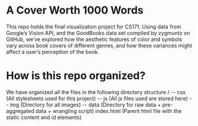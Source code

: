 # A Cover Worth 1000 Words 
This repo holds the final visualization project for CS171. Using data from Google’s Vision API, and the GoodBooks data set compiled by zygmuntz on GitHub, we’ve explored how the aesthetic features of color and symbols vary across book covers of different genres, and how these variances might affect a user’s perception of the book.

# How is this repo organized?
We have organized all the files in the following directory structure
/
  -- css (All stylesheets used for this project)
  -- js (All js files used are stored here)
  -- img (Directory for all images)
  -- data (Directory for raw data + pre-aggregated data + wrangling script)
index.html (Parent html file with the static content and id elements)
